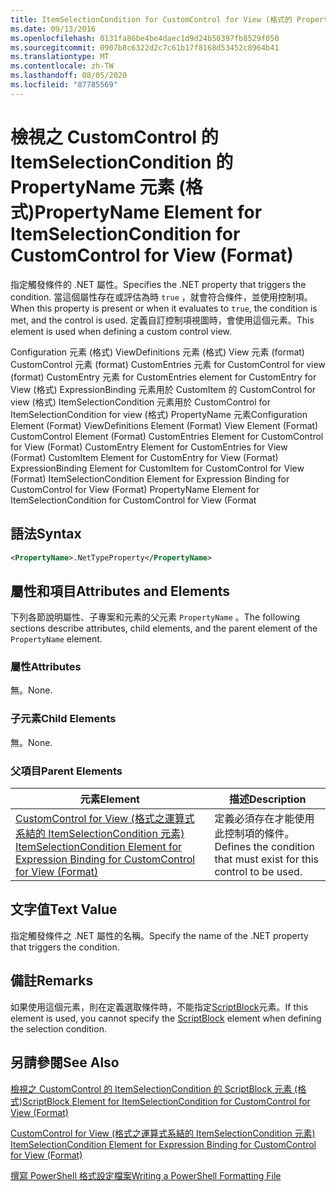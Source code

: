```yaml
---
title: ItemSelectionCondition for CustomControl for View (格式的 PropertyName 元素) |Microsoft Docs
ms.date: 09/13/2016
ms.openlocfilehash: 0131fa86be4be4daec1d9d24b50397fb8529f050
ms.sourcegitcommit: 0907b8c6322d2c7c61b17f8168d53452c8964b41
ms.translationtype: MT
ms.contentlocale: zh-TW
ms.lasthandoff: 08/05/2020
ms.locfileid: "87785569"
---
```

# <a name="propertyname-element-for-itemselectioncondition-for-customcontrol-for-view-format"></a><span data-ttu-id="7f3d5-102">檢視之 CustomControl 的 ItemSelectionCondition 的 PropertyName 元素 (格式)</span><span class="sxs-lookup"><span data-stu-id="7f3d5-102">PropertyName Element for ItemSelectionCondition for CustomControl for View (Format)</span></span>

<span data-ttu-id="7f3d5-103">指定觸發條件的 .NET 屬性。</span><span class="sxs-lookup"><span data-stu-id="7f3d5-103">Specifies the .NET property that triggers the condition.</span></span> <span data-ttu-id="7f3d5-104">當這個屬性存在或評估為時 `true` ，就會符合條件，並使用控制項。</span><span class="sxs-lookup"><span data-stu-id="7f3d5-104">When this property is present or when it evaluates to `true`, the condition is met, and the control is used.</span></span> <span data-ttu-id="7f3d5-105">定義自訂控制項視圖時，會使用這個元素。</span><span class="sxs-lookup"><span data-stu-id="7f3d5-105">This element is used when defining a custom control view.</span></span>

<span data-ttu-id="7f3d5-106">Configuration 元素 (格式) ViewDefinitions 元素 (格式) View 元素 (format) CustomControl 元素 (format) CustomEntries 元素 for CustomControl for view (format) CustomEntry 元素 for CustomEntries element for CustomEntry for View (格式) ExpressionBinding 元素用於 CustomItem 的 CustomControl for view (格式) ItemSelectionCondition 元素用於 CustomControl for ItemSelectionCondition for view (格式) PropertyName 元素</span><span class="sxs-lookup"><span data-stu-id="7f3d5-106">Configuration Element (Format) ViewDefinitions Element (Format) View Element (Format) CustomControl Element (Format) CustomEntries Element for CustomControl for View (Format) CustomEntry Element for CustomEntries for View (Format) CustomItem Element for CustomEntry for View (Format) ExpressionBinding Element for CustomItem for CustomControl for View (Format) ItemSelectionCondition Element for Expression Binding for CustomControl for View (Format) PropertyName Element for ItemSelectionCondition for CustomControl for View (Format</span></span>

## <a name="syntax"></a><span data-ttu-id="7f3d5-107">語法</span><span class="sxs-lookup"><span data-stu-id="7f3d5-107">Syntax</span></span>

```xml
<PropertyName>.NetTypeProperty</PropertyName>
```

## <a name="attributes-and-elements"></a><span data-ttu-id="7f3d5-108">屬性和項目</span><span class="sxs-lookup"><span data-stu-id="7f3d5-108">Attributes and Elements</span></span>

<span data-ttu-id="7f3d5-109">下列各節說明屬性、子專案和元素的父元素 `PropertyName` 。</span><span class="sxs-lookup"><span data-stu-id="7f3d5-109">The following sections describe attributes, child elements, and the parent element of the `PropertyName` element.</span></span>

### <a name="attributes"></a><span data-ttu-id="7f3d5-110">屬性</span><span class="sxs-lookup"><span data-stu-id="7f3d5-110">Attributes</span></span>

<span data-ttu-id="7f3d5-111">無。</span><span class="sxs-lookup"><span data-stu-id="7f3d5-111">None.</span></span>

### <a name="child-elements"></a><span data-ttu-id="7f3d5-112">子元素</span><span class="sxs-lookup"><span data-stu-id="7f3d5-112">Child Elements</span></span>

<span data-ttu-id="7f3d5-113">無。</span><span class="sxs-lookup"><span data-stu-id="7f3d5-113">None.</span></span>

### <a name="parent-elements"></a><span data-ttu-id="7f3d5-114">父項目</span><span class="sxs-lookup"><span data-stu-id="7f3d5-114">Parent Elements</span></span>

|<span data-ttu-id="7f3d5-115">元素</span><span class="sxs-lookup"><span data-stu-id="7f3d5-115">Element</span></span>|<span data-ttu-id="7f3d5-116">描述</span><span class="sxs-lookup"><span data-stu-id="7f3d5-116">Description</span></span>|
|-------------|-----------------|
|[<span data-ttu-id="7f3d5-117">CustomControl for View (格式之運算式系結的 ItemSelectionCondition 元素) </span><span class="sxs-lookup"><span data-stu-id="7f3d5-117">ItemSelectionCondition Element for Expression Binding for CustomControl for View (Format)</span></span>](./itemselectioncondition-element-for-expressionbinding-for-customcontrol-format.md)|<span data-ttu-id="7f3d5-118">定義必須存在才能使用此控制項的條件。</span><span class="sxs-lookup"><span data-stu-id="7f3d5-118">Defines the condition that must exist for this control to be used.</span></span>|

## <a name="text-value"></a><span data-ttu-id="7f3d5-119">文字值</span><span class="sxs-lookup"><span data-stu-id="7f3d5-119">Text Value</span></span>

<span data-ttu-id="7f3d5-120">指定觸發條件之 .NET 屬性的名稱。</span><span class="sxs-lookup"><span data-stu-id="7f3d5-120">Specify the name of the .NET property that triggers the condition.</span></span>

## <a name="remarks"></a><span data-ttu-id="7f3d5-121">備註</span><span class="sxs-lookup"><span data-stu-id="7f3d5-121">Remarks</span></span>

<span data-ttu-id="7f3d5-122">如果使用這個元素，則在定義選取條件時，不能指定[ScriptBlock](./scriptblock-element-for-itemselectioncondition-for-customcontrol-for-view-format.md)元素。</span><span class="sxs-lookup"><span data-stu-id="7f3d5-122">If this element is used, you cannot specify the [ScriptBlock](./scriptblock-element-for-itemselectioncondition-for-customcontrol-for-view-format.md) element when defining the selection condition.</span></span>

## <a name="see-also"></a><span data-ttu-id="7f3d5-123">另請參閱</span><span class="sxs-lookup"><span data-stu-id="7f3d5-123">See Also</span></span>

[<span data-ttu-id="7f3d5-124">檢視之 CustomControl 的 ItemSelectionCondition 的 ScriptBlock 元素 (格式)</span><span class="sxs-lookup"><span data-stu-id="7f3d5-124">ScriptBlock Element for ItemSelectionCondition for CustomControl for View (Format)</span></span>](./scriptblock-element-for-itemselectioncondition-for-customcontrol-for-view-format.md)

[<span data-ttu-id="7f3d5-125">CustomControl for View (格式之運算式系結的 ItemSelectionCondition 元素) </span><span class="sxs-lookup"><span data-stu-id="7f3d5-125">ItemSelectionCondition Element for Expression Binding for CustomControl for View (Format)</span></span>](./itemselectioncondition-element-for-expressionbinding-for-customcontrol-format.md)

[<span data-ttu-id="7f3d5-126">撰寫 PowerShell 格式設定檔案</span><span class="sxs-lookup"><span data-stu-id="7f3d5-126">Writing a PowerShell Formatting File</span></span>](./writing-a-powershell-formatting-file.md)
